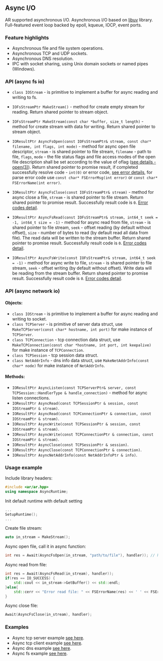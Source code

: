 ## Async I/O

AR supported asynchronous I/O. 
Asynchronous I/O based on [libuv](https://github.com/libuv/libuv) library. 
Full-featured event loop backed by epoll, kqueue, IOCP, event ports.

### Feature highlights
* Asynchronous file and file system operations.
* Asynchronous TCP and UDP sockets.
* Asynchronous DNS resolution.
* IPC with socket sharing, using Unix domain sockets or named pipes (Windows).

### API (async fs io)
* `class IOStream` - is primitive to implement a buffer for async reading and writing to fs.

* `IOFsStreamPtr MakeStream()` - method for create empty stream for reading. Return shared pointer to stream object.
* `IOFsStreamPtr MakeStream(const char *buffer, size_t length)` - method for create stream with data for writing. Return shared pointer to stream object.
* `IOResultPtr AsyncFsOpen(const IOFsStreamPtr& stream, const char* filename, int flags, int mode)` - method for async open file descriptor, `stream` - is shared pointer to file stream, `filename` - path to file, `flags`, `mode` - the file status flags and file access modes of the open file description shall be set according to the value of oflag ([see details - open(3)](https://linux.die.net/man/3/open)). Return shared pointer to promise result, if completed successfully resolve code - `int(0)` or error code, [see error details](http://docs.libuv.org/en/v1.x/errors.html), for parse error code use `const char* FSErrorMsg(int error)` or `const char* FSErrorName(int error)`.
* `IOResultPtr AsyncFsClose(const IOFsStreamPtr& stream)` - method for async close a file, `stream` - is shared pointer to file stream. Return shared pointer to promise result. Successfully result code is `0`. [Error codes detail](http://docs.libuv.org/en/v1.x/errors.html).
* `IOResultPtr AsyncFsRead(const IOFsStreamPtr& stream, int64_t seek = -1, int64_t size = -1)` - method for async read from file, `stream` - is shared pointer to file stream, `seek` - offset reading (by default without offset), `size` - number of bytes to read (by default read all data from file). The read data will be written to the stream buffer. Return shared pointer to promise result. Successfully result code is `0`. [Error codes detail](http://docs.libuv.org/en/v1.x/errors.html).
* `IOResultPtr AsyncFsWrite(const IOFsStreamPtr& stream, int64_t seek = -1)` - method for async write to file, `stream` - is shared pointer to file stream, `seek` - offset writing (by default without offset). Write data will be reading from the stream buffer. Return shared pointer to promise result. Successfully result code is `0`. [Error codes detail](http://docs.libuv.org/en/v1.x/errors.html).


### API (async network io)
#### Objects:
* `class IOStream` - is primitive to implement a buffer for async reading and writing to socket.
* `class TCPServer` - is primitive of server data struct, use `MakeTCPServer(const char* hostname, int port)` for make instance of `TCPServer`.
* `class TCPConnection` - tcp connection data struct, use `MakeTCPConnection(const char *hostname, int port, int keepalive)` for make instance of `TCPConnection`.
* `class TCPSession` - tcp session data struct.
* `class NetAddrInfo` - dns info data struct, use `MakeNetAddrInfo(const char* node)` for make instance of `NetAddrInfo`.

#### Methods:
* `IOResultPtr AsyncListen(const TCPServerPtr& server, const TCPSession::HandlerType & handle_connection)` - method for async listen connections.
* `IOResultPtr AsyncRead(const TCPSessionPtr & session, const IOStreamPtr & stream)`.
* `IOResultPtr AsyncRead(const TCPConnectionPtr & connection, const IOStreamPtr & stream)`.
* `IOResultPtr AsyncWrite(const TCPSessionPtr & session, const IOStreamPtr & stream)`.
* `IOResultPtr AsyncWrite(const TCPConnectionPtr & connection, const IOStreamPtr & stream)`.
* `IOResultPtr AsyncClose(const TCPSessionPtr & session)`.
* `IOResultPtr AsyncClose(const TCPConnectionPtr & connection)`.
* `IOResultPtr AsyncNetAddrInfo(const NetAddrInfoPtr & info)`.

### Usage example
Include library headers:
``` C++
#include <ar/ar.hpp>
using namespace AsyncRuntime;
```

Init default runtime with default setting
``` C++
...
SetupRuntime();
...
```
Create file stream:
```C++
auto in_stream = MakeStream();
```

Async open file, call it in async function:
```C++
int res = Await(AsyncFsOpen(in_stream, "path/to/file"), handler)); // handler - it is pointer to the coroutine object.
```

Async read from file:
```C++
int res = Await(AsyncFsRead(in_stream), handler));
if(res == IO_SUCCESS) {
    std::cout << in_stream->GetBuffer() << std::endl;
}else{
    std::cerr << "Error read file: " << FSErrorName(res) << ' ' << FSErrorMsg(res) << std::endl;
}
```

Async close file:
```C++
Await(AsyncFsClose(in_stream), handler);
```

### Examples

* Async tcp server example [see here](../examples/tcp_server.cpp).
* Async tcp client example [see here](../examples/tcp_client.cpp).
* Async dns example [see here](../examples/dns.cpp).
* Async fs example [see here](../examples/io.cpp).
